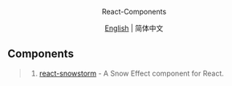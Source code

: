 <p align='center'>
React-Components
</p>

<p align='center'>
<a href='./README.md'>English</a> | 简体中文
</p>

## Components
> 1. [react-snowstorm](https://github.com/burakcan/react-snowstorm) - A Snow Effect component for React.
<ifame id='c1' title='react-snowstorm' width="300" height="200" src="http://burakcan.github.io/react-snowstorm/"></ifame>